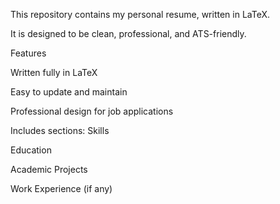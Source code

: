This repository contains my personal resume, written in LaTeX.

It is designed to be clean, professional, and ATS-friendly.

Features

Written fully in LaTeX

Easy to update and maintain

Professional design for job applications

Includes sections:
Skills

Education

Academic Projects

Work Experience (if any)
